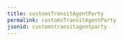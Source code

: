 ```yaml
---
title: customsTransitAgentParty
permalink: customsTransitAgentParty
jsonid: customstransitagentparty
---
```

